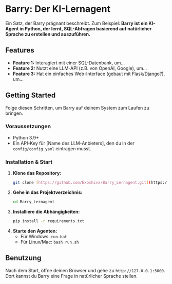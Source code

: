 # Barry: Der KI-Lernagent

Ein Satz, der Barry prägnant beschreibt. Zum Beispiel: 
**Barry ist ein KI-Agent in Python, der lernt, SQL-Abfragen basierend auf natürlicher Sprache zu erstellen und auszuführen.**

## Features

* **Feature 1:** Interagiert mit einer SQL-Datenbank, um...
* **Feature 2:** Nutzt eine LLM-API (z.B. von OpenAI, Google), um...
* **Feature 3:** Hat ein einfaches Web-Interface (gebaut mit Flask/Django?), um...

## Getting Started

Folge diesen Schritten, um Barry auf deinem System zum Laufen zu bringen.

### Voraussetzungen

* Python 3.9+
* Ein API-Key für [Name des LLM-Anbieters], den du in der `config/config.yaml` eintragen musst.

### Installation & Start

1.  **Klone das Repository:**
    ```bash
    git clone [https://github.com/Exoshiva/Barry_Lernagent.git](https://github.com/Exoshiva/Barry_Lernagent.git)
    ```
2.  **Gehe in das Projektverzeichnis:**
    ```bash
    cd Barry_Lernagent
    ```
3.  **Installiere die Abhängigkeiten:**
    ```bash
    pip install -r requirements.txt
    ```
4.  **Starte den Agenten:**
    * Für Windows: `run.bat`
    * Für Linux/Mac: `bash run.sh`

## Benutzung

Nach dem Start, öffne deinen Browser und gehe zu `http://127.0.0.1:5000`. Dort kannst du Barry eine Frage in natürlicher Sprache stellen.

